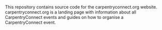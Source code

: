 
This repository contains source code for the carpentryconnect.org website. carpentryconnect.org is a landing page with information about all CarpentryConnect events and guides on how to organise a CarpentryConnect event.
